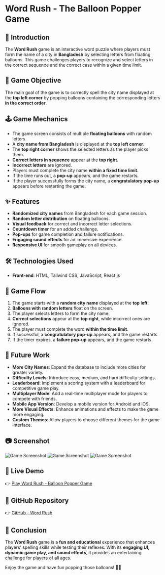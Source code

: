 # Word Rush - The Balloon Popper Game

## 🎈 Introduction

The **Word Rush** game is an interactive word puzzle where players must form the name of a city in **Bangladesh** by selecting letters from floating balloons. This game challenges players to recognize and select letters in the correct sequence and the correct case within a given time limit.

## 🎯 Game Objective

The main goal of the game is to correctly spell the city name displayed at the **top left corner** by popping balloons containing the corresponding letters **in the correct order**.

## 🕹️ Game Mechanics

- The game screen consists of multiple **floating balloons** with random letters.
- A **city name from Bangladesh** is displayed at the **top left corner**.
- The **top right corner** shows the selected letters as the player picks them.
- **Correct letters in sequence** appear at the **top right**.
- **Incorrect letters** are ignored.
- Players must complete the city name **within a fixed time limit**.
- If the time runs out, a **pop-up** appears, and the game restarts.
- If the player successfully forms the city name, a **congratulatory pop-up** appears before restarting the game.

## ✨ Features

- **Randomized city names** from Bangladesh for each game session.
- **Random letter distribution** on floating balloons.
- **Visual feedback** for correct and incorrect letter selections.
- **Countdown timer** for an added challenge.
- **Pop-ups** for game completion and failure notifications.
- **Engaging sound effects** for an immersive experience.
- **Responsive UI** for smooth gameplay on all devices.

## 🛠️ Technologies Used

- **Front-end**: HTML, Tailwind CSS, JavaScript, React.js

## 🔄 Game Flow

1. The game starts with a **random city name** displayed at the **top left**.
2. **Balloons with random letters** float on the screen.
3. The player selects letters to form the city name.
4. **Correct selections** appear at the **top right**, while incorrect ones are ignored.
5. The player must complete the word **within the time limit**.
6. If successful, a **congratulatory pop-up** appears, and the game restarts.
7. If the timer expires, a **failure pop-up** appears, and the game restarts.

## 🔮 Future Work

- **More City Names**: Expand the database to include more cities for greater variety.
- **Difficulty Levels**: Introduce easy, medium, and hard difficulty settings.
- **Leaderboard**: Implement a scoring system with a leaderboard for competitive game play.
- **Multiplayer Mode**: Add a real-time multiplayer mode for players to compete with friends.
- **Mobile App Version**: Develop a mobile version for Android and iOS.
- **More Visual Effects**: Enhance animations and effects to make the game more engaging.
- **Custom Themes**: Allow players to choose different themes for the game interface.

## 📷 Screenshot

![Game Screenshot](https://i.ibb.co.com/HDDZ0KMt/word-rush-ss1.png)
![Game Screenshot](https://i.ibb.co.com/1YJdZp8j/word-rush-ss2.png)
![Game Screenshot](https://i.ibb.co.com/bjpYQp6h/word-rush-ss3.png)

## 🔗 Live Demo

👉 [Play Word Rush - Balloon Popper Game](https://ornate-pithivier-164a6b.netlify.app)

## 📂 GitHub Repository

👉 [GitHub - Word Rush](https://github.com/mh-shihan/word-rush)

## 📌 Conclusion

The **Word Rush** game is a **fun and educational** experience that enhances players' spelling skills while testing their reflexes. With its **engaging UI, dynamic game play, and sound effects**, it provides an entertaining challenge for players of all ages.

Enjoy the game and have fun popping those balloons! 🎈🎉
